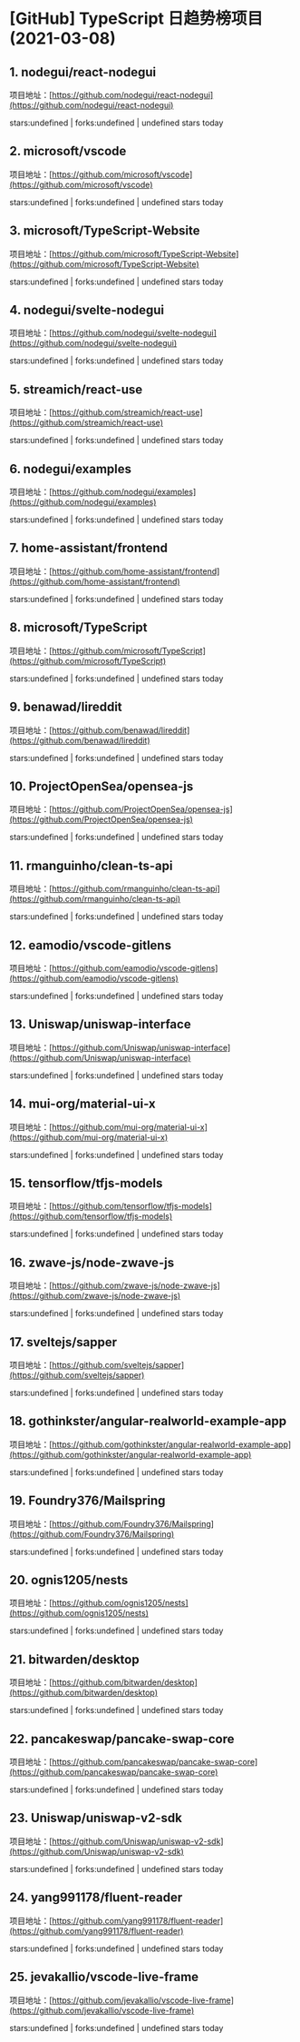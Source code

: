 # [GitHub] TypeScript 日趋势榜项目(2021-03-08)

## 1. nodegui/react-nodegui 

项目地址：[https://github.com/nodegui/react-nodegui](https://github.com/nodegui/react-nodegui)

stars:undefined | forks:undefined | undefined stars today 



## 2. microsoft/vscode 

项目地址：[https://github.com/microsoft/vscode](https://github.com/microsoft/vscode)

stars:undefined | forks:undefined | undefined stars today 



## 3. microsoft/TypeScript-Website 

项目地址：[https://github.com/microsoft/TypeScript-Website](https://github.com/microsoft/TypeScript-Website)

stars:undefined | forks:undefined | undefined stars today 



## 4. nodegui/svelte-nodegui 

项目地址：[https://github.com/nodegui/svelte-nodegui](https://github.com/nodegui/svelte-nodegui)

stars:undefined | forks:undefined | undefined stars today 



## 5. streamich/react-use 

项目地址：[https://github.com/streamich/react-use](https://github.com/streamich/react-use)

stars:undefined | forks:undefined | undefined stars today 



## 6. nodegui/examples 

项目地址：[https://github.com/nodegui/examples](https://github.com/nodegui/examples)

stars:undefined | forks:undefined | undefined stars today 



## 7. home-assistant/frontend 

项目地址：[https://github.com/home-assistant/frontend](https://github.com/home-assistant/frontend)

stars:undefined | forks:undefined | undefined stars today 



## 8. microsoft/TypeScript 

项目地址：[https://github.com/microsoft/TypeScript](https://github.com/microsoft/TypeScript)

stars:undefined | forks:undefined | undefined stars today 



## 9. benawad/lireddit 

项目地址：[https://github.com/benawad/lireddit](https://github.com/benawad/lireddit)

stars:undefined | forks:undefined | undefined stars today 



## 10. ProjectOpenSea/opensea-js 

项目地址：[https://github.com/ProjectOpenSea/opensea-js](https://github.com/ProjectOpenSea/opensea-js)

stars:undefined | forks:undefined | undefined stars today 



## 11. rmanguinho/clean-ts-api 

项目地址：[https://github.com/rmanguinho/clean-ts-api](https://github.com/rmanguinho/clean-ts-api)

stars:undefined | forks:undefined | undefined stars today 



## 12. eamodio/vscode-gitlens 

项目地址：[https://github.com/eamodio/vscode-gitlens](https://github.com/eamodio/vscode-gitlens)

stars:undefined | forks:undefined | undefined stars today 



## 13. Uniswap/uniswap-interface 

项目地址：[https://github.com/Uniswap/uniswap-interface](https://github.com/Uniswap/uniswap-interface)

stars:undefined | forks:undefined | undefined stars today 



## 14. mui-org/material-ui-x 

项目地址：[https://github.com/mui-org/material-ui-x](https://github.com/mui-org/material-ui-x)

stars:undefined | forks:undefined | undefined stars today 



## 15. tensorflow/tfjs-models 

项目地址：[https://github.com/tensorflow/tfjs-models](https://github.com/tensorflow/tfjs-models)

stars:undefined | forks:undefined | undefined stars today 



## 16. zwave-js/node-zwave-js 

项目地址：[https://github.com/zwave-js/node-zwave-js](https://github.com/zwave-js/node-zwave-js)

stars:undefined | forks:undefined | undefined stars today 



## 17. sveltejs/sapper 

项目地址：[https://github.com/sveltejs/sapper](https://github.com/sveltejs/sapper)

stars:undefined | forks:undefined | undefined stars today 



## 18. gothinkster/angular-realworld-example-app 

项目地址：[https://github.com/gothinkster/angular-realworld-example-app](https://github.com/gothinkster/angular-realworld-example-app)

stars:undefined | forks:undefined | undefined stars today 



## 19. Foundry376/Mailspring 

项目地址：[https://github.com/Foundry376/Mailspring](https://github.com/Foundry376/Mailspring)

stars:undefined | forks:undefined | undefined stars today 



## 20. ognis1205/nests 

项目地址：[https://github.com/ognis1205/nests](https://github.com/ognis1205/nests)

stars:undefined | forks:undefined | undefined stars today 



## 21. bitwarden/desktop 

项目地址：[https://github.com/bitwarden/desktop](https://github.com/bitwarden/desktop)

stars:undefined | forks:undefined | undefined stars today 



## 22. pancakeswap/pancake-swap-core 

项目地址：[https://github.com/pancakeswap/pancake-swap-core](https://github.com/pancakeswap/pancake-swap-core)

stars:undefined | forks:undefined | undefined stars today 



## 23. Uniswap/uniswap-v2-sdk 

项目地址：[https://github.com/Uniswap/uniswap-v2-sdk](https://github.com/Uniswap/uniswap-v2-sdk)

stars:undefined | forks:undefined | undefined stars today 



## 24. yang991178/fluent-reader 

项目地址：[https://github.com/yang991178/fluent-reader](https://github.com/yang991178/fluent-reader)

stars:undefined | forks:undefined | undefined stars today 



## 25. jevakallio/vscode-live-frame 

项目地址：[https://github.com/jevakallio/vscode-live-frame](https://github.com/jevakallio/vscode-live-frame)

stars:undefined | forks:undefined | undefined stars today 



